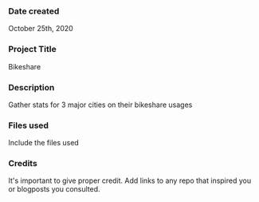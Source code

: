 ### Date created
October 25th, 2020

### Project Title
Bikeshare

### Description
Gather stats for 3 major cities on their bikeshare usages

### Files used
Include the files used

### Credits
It's important to give proper credit. Add links to any repo that inspired you or blogposts you consulted.

